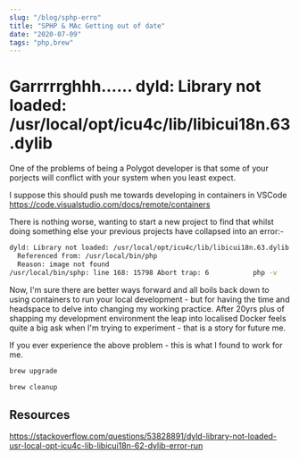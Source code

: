 ```yaml
---
slug: "/blog/sphp-erro"
title: "SPHP & MAc Getting out of date"
date: "2020-07-09"
tags: "php,brew"
---
```


# Garrrrrghhh...... dyld: Library not loaded: /usr/local/opt/icu4c/lib/libicui18n.63.dylib

One of the problems of being a Polygot developer is that some of your porjects will conflict with your system when you least expect.

I suppose this should push me towards developing in containers in VSCode https://code.visualstudio.com/docs/remote/containers

There is nothing worse, wanting to start a new project to find that whilst doing something else your previous projects have collapsed into an error:-

```bash
dyld: Library not loaded: /usr/local/opt/icu4c/lib/libicui18n.63.dylib
  Referenced from: /usr/local/bin/php
  Reason: image not found
/usr/local/bin/sphp: line 168: 15798 Abort trap: 6           php -v
```

Now, I'm sure there are better ways forward and all boils back down to using containers to run your local development - but for having the time and headspace to delve into changing my working practice. After 20yrs plus of shapping my development environment the leap into localised Docker feels quite a big ask when I'm trying to experiment - that is a story for future me.

If you ever experience the above problem - this is what I found to work for me.

```bash
brew upgrade
```

```bash
brew cleanup
```

## Resources

https://stackoverflow.com/questions/53828891/dyld-library-not-loaded-usr-local-opt-icu4c-lib-libicui18n-62-dylib-error-run
